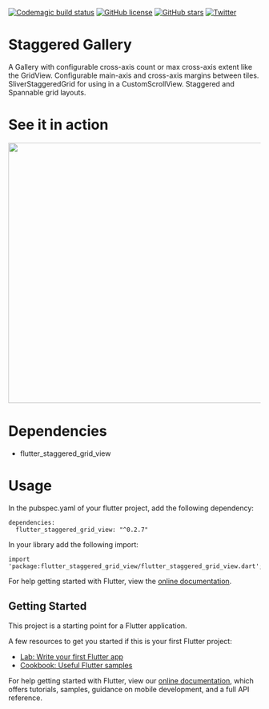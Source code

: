 [![Codemagic build status](https://api.codemagic.io/apps/5f070250d9ccd5631ab12c0a/5f070250d9ccd5631ab12c09/status_badge.svg)](https://codemagic.io/apps/5f070250d9ccd5631ab12c0a/5f070250d9ccd5631ab12c09/latest_build) [![GitHub license](https://img.shields.io/github/license/MSPKIIT/Staggered-Gallery)](https://github.com/MSPKIIT/Staggered-Gallery/blob/master/LICENSE) [![GitHub stars](https://img.shields.io/github/stars/MSPKIIT/Staggered-Gallery)](https://github.com/MSPKIIT/Staggered-Gallery/stargazers) [![Twitter](https://img.shields.io/twitter/url?style=social)](https://twitter.com/intent/tweet?text=Wow:&url=https://twitter.com/mspckiit)

# Staggered Gallery

A Gallery with configurable cross-axis count or max cross-axis extent like the GridView. Configurable main-axis and cross-axis margins between tiles. SliverStaggeredGrid for using in a CustomScrollView. Staggered and Spannable grid layouts.

# See it in action

<img src="https://raw.githubusercontent.com/letsar/flutter_staggered_grid_view/master/doc/images/spannable_1.gif" width="520" />

# Dependencies

* flutter_staggered_grid_view

# Usage

In the pubspec.yaml of your flutter project, add the following dependency:
```
dependencies: 
  flutter_staggered_grid_view: "^0.2.7"
```
In your library add the following import:
```
import 'package:flutter_staggered_grid_view/flutter_staggered_grid_view.dart';
```
For help getting started with Flutter, view the [online documentation](https://flutter.dev/docs).

## Getting Started

This project is a starting point for a Flutter application.

A few resources to get you started if this is your first Flutter project:

- [Lab: Write your first Flutter app](https://flutter.dev/docs/get-started/codelab)
- [Cookbook: Useful Flutter samples](https://flutter.dev/docs/cookbook)

For help getting started with Flutter, view our
[online documentation](https://flutter.dev/docs), which offers tutorials,
samples, guidance on mobile development, and a full API reference.
